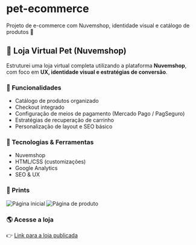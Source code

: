 # pet-ecommerce
Projeto de e-commerce com Nuvemshop, identidade visual e catálogo de produtos 🐾
## 🛒 Loja Virtual Pet (Nuvemshop)

Estruturei uma loja virtual completa utilizando a plataforma **Nuvemshop**, com foco em **UX, identidade visual e estratégias de conversão**.

### 🚀 Funcionalidades
- Catálogo de produtos organizado
- Checkout integrado
- Configuração de meios de pagamento (Mercado Pago / PagSeguro)
- Estratégias de recuperação de carrinho
- Personalização de layout e SEO básico

### 🔧 Tecnologias & Ferramentas
- Nuvemshop
- HTML/CSS (customizações)
- Google Analytics
- SEO & UX

### 📸 Prints
![Página inicial](./loja-inicial.png)
![Página de produto](./loja-produto.png)

### 🌎 Acesse a loja
👉 [Link para a loja publicada](https://trainina.lojavirtualnuvem.com.br/) 
